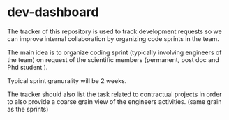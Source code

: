 # dev-dashboard
The tracker of this repository is used to track development requests so we can improve internal collaboration by organizing code sprints in the team.

The main idea is to organize coding sprint (typically involving engineers of the team) on request of the scientific members (permanent, post doc and Phd student ).


Typical sprint granurality will be 2 weeks.

The tracker should also list the task related to contractual projects in order to also provide a coarse grain view of the engineers activities. (same grain as the sprints)
